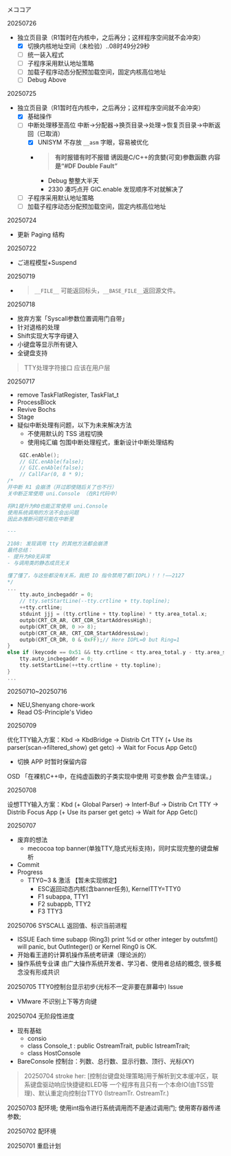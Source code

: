 メココア


20250726
-  独立页目录（R1暂时在内核中，之后再分；这样程序空间就不会冲突）
	- [x] 切换内核地址空间（未检验）..08时49分29秒
	- [ ] 统一装入程式
	- [ ] 子程序采用默认地址策略
	- [ ] 加载子程序动态分配预加载空间，固定内核高位地址
	- [ ] Debug Above

20250725
-  独立页目录（R1暂时在内核中，之后再分；这样程序空间就不会冲突）
	- [x] 基础操作
	- [ ] 中断处理移至高位 中断->分配器->换页目录->处理->恢复页目录->中断返回（已取消）
		- [x] UNISYM 不存放 `__asm` 字眼，容易被优化
		- >**有时报错有时不报错 诱因是C/C++的贪婪(可变)参数函数 内容是“#DF Double Fault”**
			- Debug 整整大半天
			- 2330 凑巧点开 GIC.enable 发现顺序不对就解决了
	- [ ] 子程序采用默认地址策略
	- [ ] 加载子程序动态分配预加载空间，固定内核高位地址

20250724
- 更新 Paging 结构

20250722
- ご进程模型+Suspend

20250719
- > `__FILE__` 可能返回标头，`__BASE_FILE__`返回源文件。

20250718
- 放弃方案「Syscall参数位置调用门自带」
- 针对退格的处理
- Shift实现大写字母键入
- 小键盘等显示所有键入
- 全键盘支持

> TTY处理字符接口 应该在用户层

20250717
- remove TaskFlatRegister, TaskFlat_t
- ProcessBlock
- Revive Bochs
- Stage
- 疑似中断处理有问题，以下为未来解决方法
	- 不使用默认的 TSS 进程切换
	- 使用纯汇编 包围中断处理程式，重新设计中断处理结构


```c++
	GIC.enAble();
	// GIC.enAble(false);
	// GIC.enAble(false);
	// CallFar(0, 8 * 9);
/*
开中断 R1 会崩溃（开过即使随后关了也不行）
关中断正常使用 uni.Console （在R1代码中）

将R1提升为R0也能正常使用 uni.Console
使用系统调用的方法不会出问题
因此あ推断问题可能在中断里

---

2108: 发现调用 tty 的其他方法都会崩溃
最终总结：
- 提升为R0无异常
- 与调用类的静态成员无关

懂了懂了，与这些都没有关系，我把 IO 指令禁用了都(IOPL)！！！——2127
*/
...
	tty.auto_incbegaddr = 0;
	// tty.setStartLine(--tty.crtline + tty.topline);
	++tty.crtline;
	stduint jjj = (tty.crtline + tty.topline) * tty.area_total.x;
	outpb(CRT_CR_AR, CRT_CDR_StartAddressHigh);
	outpb(CRT_CR_DR, 0 >> 8);
	outpb(CRT_CR_AR, CRT_CDR_StartAddressLow);
	outpb(CRT_CR_DR, 0 & 0xFF);// Here IOPL=0 but Ring=1
}
else if (keycode == 0x51 && tty.crtline < tty.area_total.y - tty.area_show.height) { // PgDn
	tty.auto_incbegaddr = 0;
	tty.setStartLine(++tty.crtline + tty.topline);
}
...
```


20250710~20250716
- NEU,Shenyang chore-work
- Read OS-Principle's Video

20250709

优化TTY输入方案：Kbd -> KbdBridge -> Distrib Crt TTY (+ Use its parser(scan->filtered_show) get getc)  -> Wait for Focus App Getc()
- 切换 APP 时暂时保留内容

OSD 「在裸机C++中，在纯虚函数的子类实现中使用 可变参数 会产生错误。」

20250708

设想TTY输入方案：Kbd (+ Global Parser) -> Interf-Buf -> Distrib Crt TTY -> Distrib Focus App (+ Use its parser get getc) -> Wait for App Getc()

20250707
- 废弃的想法
	- mecocoa top banner(单独TTY,隐式光标支持)，同时实现完整的键盘解析
- Commit
- Progress
	- TTY0~3 & 激活 【暂未实现绑定】
		- ESC返回动态内核(含banner任务), KernelTTY=TTY0
		- F1 subappa, TTY1
		- F2 subappb, TTY2
		- F3 TTY3 
		

20250706 SYSCALL 返回值、标识当前进程
- ISSUE Each time subapp (Ring3) print %d or other integer by outsfmt() will panic, but OutInteger() or Kernel Ring0 is OK.
- 开始看王道的计算机操作系统考研课（理论派的）
- 操作系统专业课 由广大操作系统开发者、学习者、使用者总结的概念, 很多概念没有形成共识

20250705 TTY0控制台显示初步(光标不一定非要在屏幕中)
Issue
- VMware 不识别上下等方向键

20250704 无阶段性进度
- 现有基础
	- consio
	- class Console_t : public OstreamTrait, public IstreamTrait;
	- class HostConsole
- BareConsole 控制台：列数、总行数、显示行数、顶行、光标(XY)

>20250704 stroke her: [控制台键盘处理策略]用于解析到文本缓冲区，联系键盘驱动响应快捷键和LED等
>一个程序有且只有一个本命IO(由TSS管理)、默认重定向控制台TTY0 (IstreamTr. OstreamTr.)

20250703 配环境; 使用int指令进行系统调用而不是通过调用门; 使用寄存器传递参数;

20250702 配环境

20250701 重启计划
